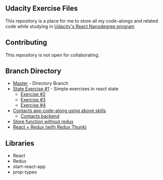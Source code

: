 ## Udacity Exercise Files
This repository is a place for me to store all my code-alongs and
related code while studying in [Udacity's React Nanodegree program](https://www.udacity.com/course/react-nanodegree--nd019)

## Contributing
This repository is not open for collaborating.

## Branch Directory
- [Master](https://github.com/evankp/udacity-excersises/tree/master) - Directory Branch
- [State Exercise #1](https://github.com/evankp/udacity-excersises/tree/react-state-ex-1) - Simple exercises in react state
    - [Exercise #2](https://github.com/evankp/udacity-excersises/tree/state-ex-2)
    - [Exercise #3](https://github.com/evankp/udacity-excersises/tree/state-ex-3)
    - [Exercise #4](https://github.com/evankp/udacity-excersises/tree/state-ex-4)
- [Contacts app code-along using above skills](https://github.com/evankp/udacity-excersises/tree/full-contacts-app)
    - [Contacts backend](https://github.com/evankp/udacity-excersises/tree/contacts-server)
- [Store function without redux](https://github.com/evankp/udacity-excersises/tree/store-without-redux)
- [React + Redux (with Redux Thunk)](https://github.com/evankp/udacity-excersises/tree/React-redux-excersise)

## Libraries
- React
- Redux
- start-react-app
- prop-types